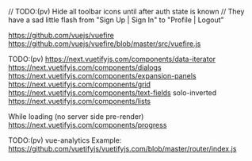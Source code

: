 
// TODO:(pv) Hide all toolbar icons until after auth state is known
//  They have a sad little flash from "Sign Up | Sign In" to "Profile | Logout"

https://github.com/vuejs/vuefire
https://github.com/vuejs/vuefire/blob/master/src/vuefire.js

TODO:(pv) https://next.vuetifyjs.com/components/data-iterator
https://next.vuetifyjs.com/components/dialogs
https://next.vuetifyjs.com/components/expansion-panels
https://next.vuetifyjs.com/components/grid
https://next.vuetifyjs.com/components/text-fields
  solo-inverted
https://next.vuetifyjs.com/components/lists

While loading (no server side pre-render)
https://next.vuetifyjs.com/components/progress

TODO:(pv) vue-analytics
  Example: https://github.com/vuetifyjs/vuetifyjs.com/blob/master/router/index.js
